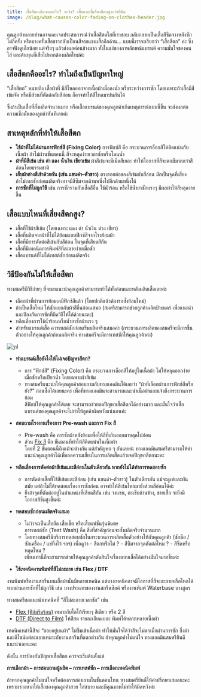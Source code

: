 ```yaml
---
title: เสื้อสีตกเกิดจากอะไร? ระวัง! เสื้อแบบนี้เสี่ยงสีตกสูงกว่าที่คิด
image: /blog/what-causes-color-fading-on-clothes-header.jpg
---
```

คุณลูกค้าหลายท่านอาจเคยเจอประสบการณ์ว่าเสื้อสีสดใสที่เราชอบ กลับกลายเป็นเสื้อสีซีดจางหลังซักไม่กี่ครั้ง หรือบางครั้งเสื้อขาวกลับเปื้อนสีจากแขนเสื้ออีกด้าน…
แบบนี้เราจะเรียกว่า “เสื้อสีตก” ค่ะ ซึ่งอาจฟังดูเล็กน้อย แต่จริงๆ แล้วส่งผลค่อนข้างมาก ทั้งในแง่ของภาพลักษณ์แบรนด์ ความมั่นใจของคนใส่ และต้นทุนที่เสียไปหากต้องผลิตใหม่ค่ะ

## เสื้อสีตกคืออะไร? ทำไมถึงเป็นปัญหาใหญ่

“เสื้อสีตก” หมายถึง เสื้อผ้าที่ มีสีไหลออกจากเนื้อผ้าเมื่อลงน้ำ หรือระหว่างการซัก โดยเฉพาะถ้าเสื้อมีสีเข้มจัด หรือมีส่วนที่ตัดต่อกับสีอ่อน ก็อาจทำให้สีไหลมาปนกันได้

ซึ่งถ้าเป็นเสื้อที่สั่งผลิตจำนวนมาก หรือเสื้อแบรนด์ของคุณลูกค้าเกิดเหตุการณ์แบบนี้ขึ้น จะส่งผลต่อความเชื่อมั่นของลูกค้าทันทีเลยค่ะ

## สาเหตุหลักที่ทำให้เสื้อสีตก

- **ใช้ผ้าที่ไม่ได้ผ่านการฟิกซ์สี (Fixing Color)** การฟิกซ์สี คือ กระบวนการล็อกสีให้ติดแน่นกับเนื้อผ้า ถ้าไม่ผ่านขั้นตอนนี้ สีจะหลุดง่ายเวลาซักหรือโดนน้ำ
- **ผ้าที่มีสีเข้ม เช่น ดำ แดง น้ำเงิน เขียวเข้ม** ผ้าสีเข้มจะมีเม็ดสีเยอะ ทำให้โอกาสที่สีจะตกมีมากกว่าสีอ่อนโดยธรรมชาติ
- **เย็บผ้าต่างสีเข้าด้วยกัน (เช่น แขนดำ–ตัวขาว)** ตรงรอยต่อของสีเข้มกับสีอ่อน มักเป็นจุดที่เสี่ยง  
  ถ้าไม่เทสซักก่อนผลิตจริงอาจมีสีซึมจากด้านหนึ่งไปอีกด้านหนึ่งได้
- **การซักที่ไม่ถูกวิธี** เช่น การซักรวมกับเสื้อสีอื่น ใช้น้ำร้อน หรือใช้น้ำยาซักแรงๆ มีผลทำให้สีหลุดง่ายขึ้น

## เสื้อแบบไหนที่เสี่ยงสีตกสูง?

- เสื้อที่ใช้ผ้าสีเข้ม (โดยเฉพาะ แดง ดำ น้ำเงิน ม่วง เขียว)
- เสื้อที่ผลิตจากผ้าที่ไม่ได้ย้อมแบบฟิกซ์สีจากโรงย้อมผ้า
- เสื้อที่มีการตัดต่อสีเข้มกับสีอ่อน ในจุดที่เสียดสีกัน
- เสื้อที่มีเทคนิคการพิมพ์สีที่ละลายง่ายเมื่อซัก
- เสื้อแบรนด์ที่ไม่ได้เทสต์ซักก่อนผลิตจริง

## วิธีป้องกันไม่ให้เสื้อสีตก

ทางสมศรีมีวิธีง่ายๆ ที่จะมาแนะนำคุณลูกค้าสามารถทำได้ทั้งก่อนและหลังผลิตเสื้อเลยค่ะ

- เลือกผ้าที่ผ่านการย้อมเคมีฟิกซ์สีแล้ว (โดยปกติแล้วต้องรอสั่งย้อมใหม่)
- ถ้าเป็นเสื้อใหม่ ให้ซักแยกกับผ้าสีอื่นก่อนเสมอ (สมศรีสามารถช่วยลูกค้าผลิตป้ายแคร์ เพื่อแนะนำและป้องกันการซักที่ผิดวิธีให้ได้ด้วยนะคะ)
- หลีกเลี่ยงการใช้น้ำร้อนหรือน้ำยาซักผ้าแรง ๆ
- สำหรับแบรนด์เสื้อ ควรเทสต์ซักก่อนเริ่มผลิตจริงเสมอค่ะ (กระบวนการผลิตของสมศรีจะมีการขึ้นตัวอย่างให้คุณลูกค้าก่อนผลิตจริง ทางสมศรีจะมีการเทสซักให้คุณลูกค้าค่ะ)

![รูป](/blog/what-causes-color-fading-on-clothes-1.jpg)

- **ทำแบรนด์เสื้อยังไงให้ไม่เจอปัญหาสีตก?**
  - การ “ฟิกซ์สี” (Fixing Color) คือ กระบวนการล็อกสีให้อยู่ในเนื้อผ้า ไม่ให้หลุดออกง่ายเมื่อซักหรือเปียกน้ำ โดยเฉพาะผ้าสีเข้ม
  - ทางสมศรีแนะนำให้คุณลูกค้าสอบถามกับทางแอดมินได้เลยว่า “ผ้าที่เลือกผ่านการฟิกซ์สีหรือยัง?” ก่อนซื้อได้เลยนะคะ เพื่อที่ทางแอดมินจะสามารถแนะนำเนื้อผ้าและแจ้งถึงกระบวนการย้อม <br>
    สีฟิกซ์ให้คุณลูกค้าได้เลย จะสามารถช่วยลดปัญหาเสื้อสีตกได้อย่างมาก และมั่นใจว่าเสื้อแบรนด์ของคุณลูกค้าจะไม่ทำให้ลูกค้าผิดหวังแน่นอนค่ะ

- **สอบถามโรงงานเรื่องการ Pre-wash และการ Fix สี**
  - Pre-wash คือ การซักผ้าหลังย้อมเพื่อให้สีที่เกินออกมาหลุดไปก่อน
  - ส่วน [Fix สี](https://www.worldchemical.co.th/product/%E0%B8%99%E0%B9%89%E0%B8%B3%E0%B8%A2%E0%B8%B2%E0%B8%81%E0%B8%B1%E0%B8%99%E0%B8%AA%E0%B8%B5%E0%B8%95%E0%B8%81-fix-tr/?srsltid=AfmBOooef8dgvgY4BS6uukJut6SdWwd9ypsrq9M41p39tG-bcxe49Pwn)
    คือ ขั้นตอนที่ทำให้สีติดแน่นในเนื้อผ้า <br>
    โดยที่ 2 ขั้นตอนนี้ถึงแม้จะต่างกัน แต่สำคัญพอ ๆ กันเลยค่ะ ทางแอดมินสมศรีสามารถให้คำแนะนำคุณลูกค้าได้เพื่อลดความเสี่ยงในการผลิตเสื้อแล้วเจอปัญหาสีตกนะคะ

- **หลีกเลี่ยงการตัดต่อผ้าสีเข้มและสีอ่อนในตัวเดียวกัน หากยังไม่ได้ทำการทดสอบซัก**
  - การตัดต่อเสื้อที่ใช้สีเข้มและสีอ่อน (เช่น แขนดำ–ตัวขาว) ในตัวเดียวกัน แม้จะดูเท่และทันสมัย แต่ถ้าไม่ได้ทดสอบเรื่องการซักก่อน อาจทำให้สีเข้มไหลมายังส่วนสีอ่อนได้ค่ะ
  - ยิ่งถ้าจุดที่ตัดต่ออยู่ในตำแหน่งที่เสียดสีกัน เช่น วงแขน, ตะเข็บด้านข้าง, ชายเสื้อ จะยิ่งมีโอกาสสีซึมสูงขึ้นค่ะ

- **ทดสอบซักก่อนผลิตจริงเสมอ**
  - ไม่ว่าจะเป็นเสื้อยืด เสื้อเชิ้ต หรือเสื้อแฟชั่นรุ่นพิเศษ <br>
    การเทสต์ซัก (Test Wash) คือ สิ่งที่สำคัญก่อนจะสั่งผลิตจริงจำนวนมาก
  - โดยทางสมศรีมีบริการทดสอบซักในกระบวนการผลิตเสื้อตัวอย่างให้กับคุณลูกค้า (ซักมือ / ซักเครื่อง / แช่ทิ้งไว้ ฯลฯ) เพื่อดูว่า - สีตกหรือไม่ ? - สีซึมจากจุดตัดต่อไหม ? - สีซีดหรือหลุดไหม ? <br>
    เพียงเท่านี้ก็จะสามารถช่วยให้คุณลูกค้าตัดสินใจเรื่องแบบเสื้อได้อย่างมั่นใจมากขึ้นค่ะ

- **ใช้เทคนิคงานพิมพ์ที่สีไม่ละลาย เช่น Flex / DTF**

งานพิมพ์หรืองานสกรีนบนเสื้อผ้านั้นมีหลายเทคนิค แต่บางเทคนิคอาจมีโอกาสที่สีจะละลายหรือไหลได้หากผ่านการซักที่ไม่ถูกวิธี เช่น บางประเภทของงานสกรีนซิลค์ หรืองานพิมพ์ Waterbase บางสูตร

ทางสมศรีขอแนะนำเทคนิคที่ “สีไม่ละลายเวลาซัก” เช่น

- [Flex (ฟิล์มรีดร้อน)](/blog/what-is-flex-screen) เหมาะกับโลโก้เรียบๆ สีเดียว หรือ 2 สี
- [DTF (Direct to Film)](/blog/what-is-dtg-vs-dtf) ให้สีสด รายละเอียดเยอะ พิมพ์ได้หลากหลายเนื้อผ้า

เทคนิคเหล่านี้สีจะ “ลอยอยู่บนผ้า” ไม่ซึมเข้าเนื้อผ้า ทำให้มั่นใจได้ว่าสีจะไม่ตกเมื่อผ่านการซัก ซึ่งผ้าและดีไซน์แต่ละแบบเหมาะกับงานสกรีนที่แตกต่างกัน ถ้าคุณลูกค้าไม่แน่ใจ ทางแอดมินสมศรียินดีแนะนำเลยนะคะ

ดังนั้น การป้องกันปัญหาเสื้อสีตก ควรจะเริ่มต้นตั้งแต่

**การเลือกผ้า – การสอบถามผู้ผลิต – การเทสต์ซัก – การเลือกเทคนิคพิมพ์**

ถ้าหากคุณลูกค้าไม่แน่ใจหรือต้องการสอบถามในขั้นตอนไหน ทางสมศรียินดีให้คำปรึกษาเสมอนะคะ เพราะเราอยากให้เสื้อของคุณลูกค้าสวย ใส่สบาย และมีคุณภาพไม่ทำให้ผิดหวังค่ะ
